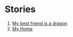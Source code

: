 # Stories
1. [My best friend is a dragon](my-best-friend-is-a-dragon-example.md)
2. [My Home](my-home-18.md)
